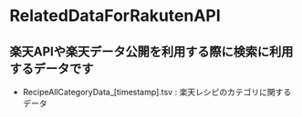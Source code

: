 # RelatedDataForRakutenAPI

## 楽天APIや楽天データ公開を利用する際に検索に利用するデータです

- RecipeAllCategoryData_[timestamp].tsv : 楽天レシピのカテゴリに関するデータ

